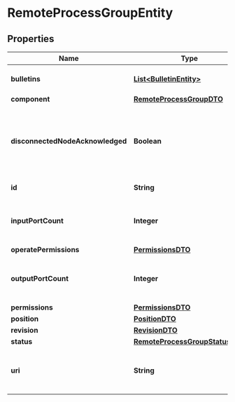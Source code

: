 # RemoteProcessGroupEntity

## Properties
Name | Type | Description | Notes
------------ | ------------- | ------------- | -------------
**bulletins** | [**List&lt;BulletinEntity&gt;**](BulletinEntity.md) | The bulletins for this component. |  [optional]
**component** | [**RemoteProcessGroupDTO**](RemoteProcessGroupDTO.md) |  |  [optional]
**disconnectedNodeAcknowledged** | **Boolean** | Acknowledges that this node is disconnected to allow for mutable requests to proceed. |  [optional]
**id** | **String** | The id of the component. |  [optional]
**inputPortCount** | **Integer** | The number of remote input ports currently available on the target. |  [optional]
**operatePermissions** | [**PermissionsDTO**](PermissionsDTO.md) |  |  [optional]
**outputPortCount** | **Integer** | The number of remote output ports currently available on the target. |  [optional]
**permissions** | [**PermissionsDTO**](PermissionsDTO.md) |  |  [optional]
**position** | [**PositionDTO**](PositionDTO.md) |  |  [optional]
**revision** | [**RevisionDTO**](RevisionDTO.md) |  |  [optional]
**status** | [**RemoteProcessGroupStatusDTO**](RemoteProcessGroupStatusDTO.md) |  |  [optional]
**uri** | **String** | The URI for futures requests to the component. |  [optional]
